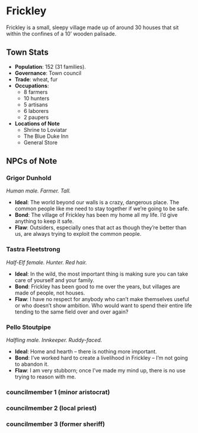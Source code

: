 # Frickley

Frickley is a small, sleepy village made up of around 30 houses that sit within the confines of a 10’ wooden palisade.

## Town Stats

- **Population**: 152 (31 families).
- **Governance**: Town council
- **Trade**: wheat, fur
- **Occupations**:
	- 8 farmers
	- 10 hunters
	- 5 artisans
	- 6 laborers
	- 2 paupers
- **Locations of Note**
	- Shrine to Loviatar
	- The Blue Duke Inn
	- General Store

## NPCs of Note

### Grigor Dunhold

*Human male. Farmer. Tall.*
- **Ideal**: The world beyond our walls is a crazy, dangerous place. The common people like me need to stay together if we’re going to be safe.
- **Bond**: The village of Frickley has been my home all my life. I’d give anything to keep it safe.
- **Flaw**: Outsiders, especially ones that act as though they’re better than us, are always trying to exploit the common people.

### Tastra Fleetstrong

*Half-Elf female. Hunter. Red hair.*
- **Ideal**: In the wild, the most important thing is making sure you can take care of yourself and your family.
- **Bond**: Frickley has been good to me over the years, but villages are made of people, not houses.
- **Flaw**: I have no respect for anybody who can’t make themselves useful or who doesn’t show ambition. Who would want to spend their entire life tending to the same field over and over again?

### Pello Stoutpipe

*Halfling male. Innkeeper. Ruddy-faced.*
- **Ideal**: Home and hearth – there is nothing more important.
- **Bond**: I’ve worked hard to create a livelihood in Frickley – I’m not going to abandon it.
- **Flaw**: I am very stubborn; once I’ve made my mind up, there is no use trying to reason with me.

### councilmember 1 (minor aristocrat)

### councilmember 2 (local priest)

### councilmember 3	 (former sheriff)